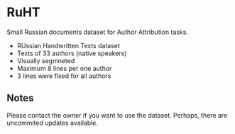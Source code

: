 # RuHT
Small Russian documents dataset for Author Attribution tasks.
* RUssian Handwritten Texts dataset
* Texts of 33 authors (native speakers)
* Visually segmneted
* Maximum 8 lines per one author
* 3 lines were fixed for all authors

## Notes
Please contact the owner if you want to use the dataset. Perhaps, there are uncommited updates available.
